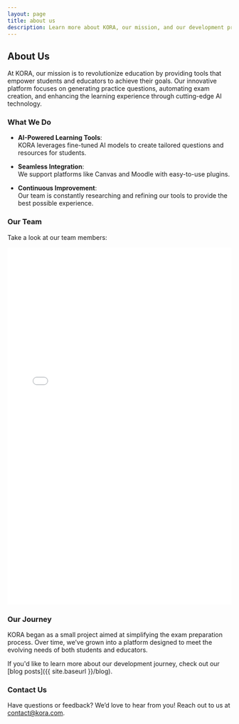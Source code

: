 ```yaml
---
layout: page
title: about us
description: Learn more about KORA, our mission, and our development process.
---
```


## About Us

At KORA, our mission is to revolutionize education by providing tools that empower students and educators to achieve their goals. Our innovative platform focuses on generating practice questions, automating exam creation, and enhancing the learning experience through cutting-edge AI technology.

### What We Do

- **AI-Powered Learning Tools**:  
  KORA leverages fine-tuned AI models to create tailored questions and resources for students.  

- **Seamless Integration**:  
  We support platforms like Canvas and Moodle with easy-to-use plugins.  

- **Continuous Improvement**:  
  Our team is constantly researching and refining our tools to provide the best possible experience.

### Our Team

 Take a look at our team members:

<iframe src="{{ site.baseurl }}/team.html" width="100%" height="800px" scrolling="no" style="border:none;"></iframe>

### Our Journey

KORA began as a small project aimed at simplifying the exam preparation process. Over time, we’ve grown into a platform designed to meet the evolving needs of both students and educators.

If you'd like to learn more about our development journey, check out our [blog posts]({{ site.baseurl }}/blog).

### Contact Us

Have questions or feedback? We’d love to hear from you! Reach out to us at [contact@kora.com](mailto:contact@kora.com).
